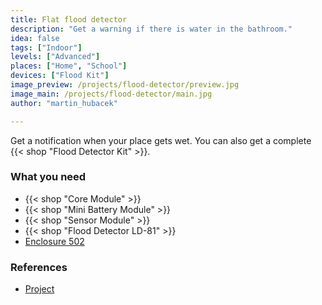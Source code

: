 ```yaml
---
title: Flat flood detector
description: "Get a warning if there is water in the bathroom."
idea: false
tags: ["Indoor"]
levels: ["Advanced"]
places: ["Home", "School"]
devices: ["Flood Kit"]
image_preview: /projects/flood-detector/preview.jpg
image_main: /projects/flood-detector/main.jpg
author: "martin_hubacek"

---
```


Get a notification when your place gets wet. You can also get a complete {{< shop "Flood Detector Kit" >}}.

### What you need

* {{< shop "Core Module" >}}
* {{< shop "Mini Battery Module" >}}
* {{< shop "Sensor Module" >}}
* {{< shop "Flood Detector LD-81" >}}
* [Enclosure 502](https://shop.bigclown.com/3d-printed-enclosure-502/)

### References

* [Project](https://www.bigclown.com/doc/projects/radio-flood-detector/)
